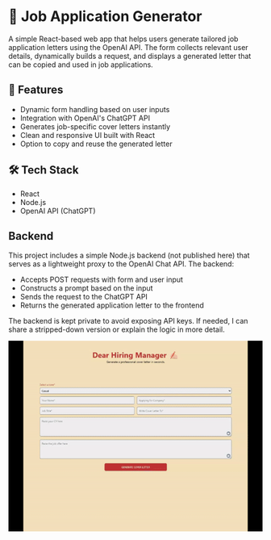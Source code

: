 # 📝 Job Application Generator

A simple React-based web app that helps users generate tailored job application letters using the OpenAI API. The form collects relevant user details, dynamically builds a request, and displays a generated letter that can be copied and used in job applications.

## 🌟 Features

- Dynamic form handling based on user inputs  
- Integration with OpenAI's ChatGPT API  
- Generates job-specific cover letters instantly  
- Clean and responsive UI built with React  
- Option to copy and reuse the generated letter

## 🛠️ Tech Stack

- React  
- Node.js  
- OpenAI API (ChatGPT)

## Backend

This project includes a simple Node.js backend (not published here) that serves as a lightweight proxy to the OpenAI Chat API. The backend:

- Accepts POST requests with form and user input
- Constructs a prompt based on the input
- Sends the request to the ChatGPT API
- Returns the generated application letter to the frontend

The backend is kept private to avoid exposing API keys. If needed, I can share a stripped-down version or explain the logic in more detail.

![App Demo](./demo.gif)


